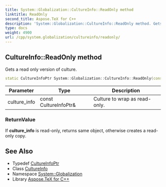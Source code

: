 ```yaml
---
title: System::Globalization::CultureInfo::ReadOnly method
linktitle: ReadOnly
second_title: Aspose.TeX for C++
description: 'System::Globalization::CultureInfo::ReadOnly method. Gets a read only version of culture in C++.'
type: docs
weight: 4900
url: /cpp/system.globalization/cultureinfo/readonly/
---
```

## CultureInfo::ReadOnly method


Gets a read only version of culture.

```cpp
static CultureInfoPtr System::Globalization::CultureInfo::ReadOnly(const CultureInfoPtr &culture_info)
```


| Parameter | Type | Description |
| --- | --- | --- |
| culture_info | const CultureInfoPtr\& | Culture to wrap as read-only. |

### ReturnValue

If **culture_info** is read-only, returns same object, otherwise creates a read-only copy.

## See Also

* Typedef [CultureInfoPtr](../../cultureinfoptr/)
* Class [CultureInfo](../)
* Namespace [System::Globalization](../../)
* Library [Aspose.TeX for C++](../../../)
